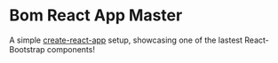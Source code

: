 # Bom React App Master

A simple [create-react-app](CRA-README.md) setup, showcasing one of the lastest React-Bootstrap components!
